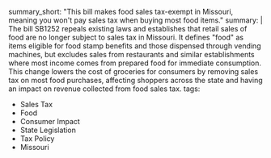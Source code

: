 summary_short: "This bill makes food sales tax-exempt in Missouri, meaning you won't pay sales tax when buying most food items."
summary: |
  The bill SB1252 repeals existing laws and establishes that retail sales of food are no longer subject to sales tax in Missouri. It defines "food" as items eligible for food stamp benefits and those dispensed through vending machines, but excludes sales from restaurants and similar establishments where most income comes from prepared food for immediate consumption. This change lowers the cost of groceries for consumers by removing sales tax on most food purchases, affecting shoppers across the state and having an impact on revenue collected from food sales tax.
tags:
  - Sales Tax
  - Food
  - Consumer Impact
  - State Legislation
  - Tax Policy
  - Missouri
